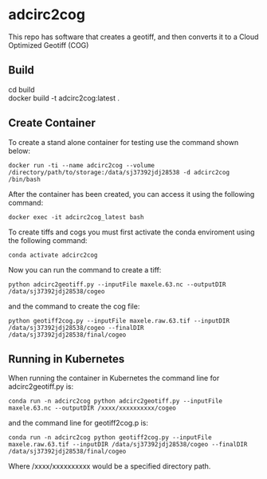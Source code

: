 # adcirc2cog
This repo has software that creates a geotiff, and then converts it to a Cloud Optimized Geotiff (COG)

## Build
  cd build  
  docker build -t adcirc2cog:latest .

## Create Container

  To create a stand alone container for testing use the command shown below:

    docker run -ti --name adcirc2cog --volume /directory/path/to/storage:/data/sj37392jdj28538 -d adcirc2cog /bin/bash

  After the container has been created, you can access it using the following command:

    docker exec -it adcirc2cog_latest bash

  To create tiffs and cogs you must first activate the conda enviroment using the following command:

    conda activate adcirc2cog

  Now you can run the command to create a tiff:

    python adcirc2geotiff.py --inputFile maxele.63.nc --outputDIR /data/sj37392jdj28538/cogeo 

  and the command to create the cog file:

    python geotiff2cog.py --inputFile maxele.raw.63.tif --inputDIR /data/sj37392jdj28538/cogeo --finalDIR /data/sj37392jdj28538/final/cogeo

## Running in Kubernetes

When running the container in Kubernetes the command line for adcirc2geotiff.py is:

    conda run -n adcirc2cog python adcirc2geotiff.py --inputFile maxele.63.nc --outputDIR /xxxx/xxxxxxxxxx/cogeo 

and the command line for geotiff2cog.p is:

    conda run -n adcirc2cog python geotiff2cog.py --inputFile maxele.raw.63.tif --inputDIR /data/sj37392jdj28538/cogeo --finalDIR /data/sj37392jdj28538/final/cogeo

Where /xxxx/xxxxxxxxxx would be a specified directory path.
 
